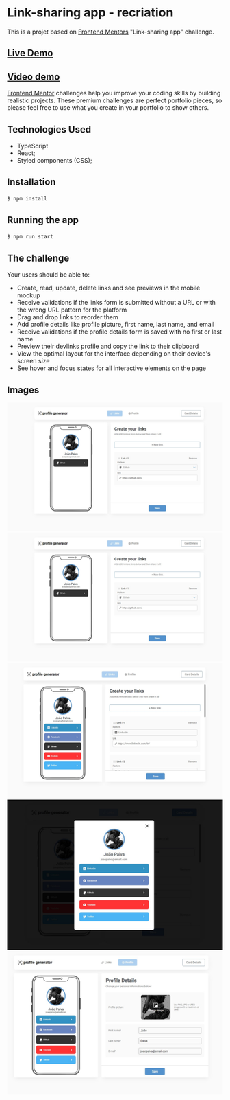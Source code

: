 # Link-sharing app - recriation

This is a projet based on [Frontend Mentors](https://www.frontendmentor.io/challenges/linksharing-app-Fbt7yweGsT) "Link-sharing app" challenge.

## [Live Demo](https://card-profile-generator.netlify.app/)

## [Video demo](https://www.loom.com/share/99cddc9419d14b8fa2924e604aedbc6f?sid=84fbdc33-0753-4819-b7ac-5f9b7d5e3b4e)

[Frontend Mentor](https://www.frontendmentor.io) challenges help you improve your coding skills by building realistic projects. These premium challenges are perfect portfolio pieces, so please feel free to use what you create in your portfolio to show others.

## Technologies Used

- TypeScript
- React;
- Styled components (CSS);

## Installation

```bash
$ npm install
```

## Running the app

```bash
$ npm run start
```

## The challenge

Your users should be able to:

- Create, read, update, delete links and see previews in the mobile mockup
- Receive validations if the links form is submitted without a URL or with the wrong URL pattern for the platform
- Drag and drop links to reorder them
- Add profile details like profile picture, first name, last name, and email
- Receive validations if the profile details form is saved with no first or last name
- Preview their devlinks profile and copy the link to their clipboard
- View the optimal layout for the interface depending on their device's screen size
- See hover and focus states for all interactive elements on the page

## Images

<img src="./public/demo1.jpg" />
<img src="./public/demo2.jpg" />
<img src="./public/demo3.jpg" />
<img src="./public/demo4.jpg" />
<img src="./public/demo5.jpg" />
